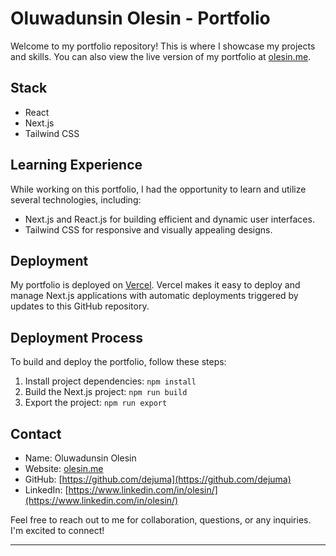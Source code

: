 # Oluwadunsin Olesin - Portfolio

Welcome to my portfolio repository! This is where I showcase my projects and skills. You can also view the live version of my portfolio at [olesin.me](https://olesin.me).

## Stack

- React
- Next.js
- Tailwind CSS

## Learning Experience

While working on this portfolio, I had the opportunity to learn and utilize several technologies, including:

- Next.js and React.js for building efficient and dynamic user interfaces.
- Tailwind CSS for responsive and visually appealing designs.

## Deployment

My portfolio is deployed on [Vercel](https://vercel.com/). Vercel makes it easy to deploy and manage Next.js applications with automatic deployments triggered by updates to this GitHub repository.

## Deployment Process

To build and deploy the portfolio, follow these steps:

1. Install project dependencies: `npm install`
2. Build the Next.js project: `npm run build`
3. Export the project: `npm run export`

## Contact

- Name: Oluwadunsin Olesin
- Website: [olesin.me](https://olesin.me)
- GitHub: [https://github.com/dejuma](https://github.com/dejuma)
- LinkedIn: [https://www.linkedin.com/in/olesin/](https://www.linkedin.com/in/olesin/)

Feel free to reach out to me for collaboration, questions, or any inquiries. I'm excited to connect!

---

